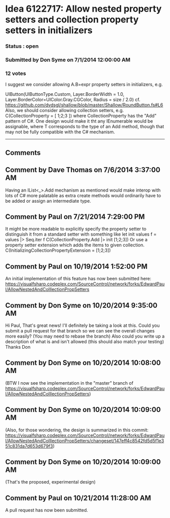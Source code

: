 # Idea 6122717: Allow nested property setters and collection property setters in initializers #

### Status : open

### Submitted by Don Syme on 7/1/2014 12:00:00 AM

### 12 votes

I suggest we consider allowing A.B=expr property setters in initializers, e.g.

UIButton(UIButtonType.Custom, Layer.BorderWidth = 1.0, Layer.BorderColor=UIColor.Gray.CGColor, Radius = size / 2.0)
cf. https://github.com/dvdsgl/shallow/blob/master/Shallow/RoundButton.fs#L6
Also, we should consider allowing collection setters, e.g.
C(CollectionProperty = [ 1;2;3 ])
where CollectionProperty has the "Add" pattern of C#. One design would make it tht any IEnumerable<T> would be assignable, where T corresponds to the type of an Add method, though that may not be fully compatible with the C# mechanism.


------------------------
## Comments


## Comment by Dave Thomas on 7/6/2014 3:37:00 AM
Having an IList<_>.Add mechanism as mentioned would make interop with lots of C# more palatable as extra create methods would ordinarily have to be added or assign an intermediate type.


## Comment by Paul on 7/21/2014 7:29:00 PM
It might be more readable to explicitly specify the property setter to distinguish it from a standard setter with something like
let init values f = values |> Seq.iter f
C(CollectionProperty.Add |> init [1;2;3])
Or use a property setter extension which adds the items to given collection.
C(InitializingCollectionPropertyExtension = [1;2;3])


## Comment by Paul on 10/19/2014 1:52:00 PM
An initial implementation of this feature has now been submitted here: https://visualfsharp.codeplex.com/SourceControl/network/forks/EdwardPaul/AllowNestedAndColllectionPropSetters


## Comment by Don Syme on 10/20/2014 9:35:00 AM
Hi Paul,
That's great news! I'll definitely be taking a look at this.
Could you submit a pull request for that branch so we can see the overall changes more easily? (You may need to rebase the branch) Also could you write up a description of what is and isn't allowed (this should also match your testing)
Thanks
Don


## Comment by Don Syme on 10/20/2014 10:08:00 AM
(BTW I now see the implementation in the "master" branch of https://visualfsharp.codeplex.com/SourceControl/network/forks/EdwardPaul/AllowNestedAndColllectionPropSetters)


## Comment by Don Syme on 10/20/2014 10:09:00 AM
(Also, for those wondering, the design is summarized in this commit: https://visualfsharp.codeplex.com/SourceControl/network/forks/EdwardPaul/AllowNestedAndColllectionPropSetters/changeset/147eff4c8542fd5d5f1e351c831da7d653d679f3)


## Comment by Don Syme on 10/20/2014 10:09:00 AM
(That's the proposed, experimental design)


## Comment by Paul on 10/21/2014 11:28:00 AM
A pull request has now been submitted.

